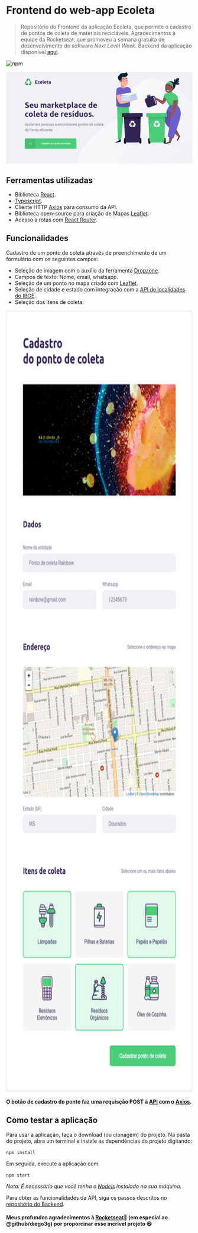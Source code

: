# Frontend do web-app Ecoleta

> Repositório do Frontend da aplicação Ecoleta, que permite o cadastro de pontos de coleta de materiais recicláveis. Agradecimentos à equipe da Rocketseat, 
que promoveu a semana gratuita de desenvolvimento de software *Next Level Week*. Backend da aplicação disponível [aqui](https://github.com/eduardorcury/nlw-backend).

![npm](https://img.shields.io/npm/v/npm?style=flat-square)

![](https://github.com/eduardorcury/nlw-frontend/blob/master/screenshots/Ecoleta%20-%20home.png)

## Ferramentas utilizadas

- Biblioteca [React](https://github.com/facebook/react).
- [Typescript](https://github.com/Microsoft/TypeScript).
- Cliente HTTP [Axios](https://github.com/axios/axios) para consumo da API.
- Biblioteca open-source para criação de Mapas [Leaflet](https://github.com/Leaflet/Leaflet).
- Acesso a rotas com [React Router](https://github.com/ReactTraining/react-router).

## Funcionalidades

Cadastro de um ponto de coleta através de preenchimento de um formulário com os seguintes campos:
- Seleção de imagem com o auxílio da ferramenta [Dropzone](https://github.com/react-dropzone/react-dropzone).
- Campos de texto: Nome, email, whatsapp.
- Seleção de um ponto no mapa criado com [Leaflet](https://github.com/Leaflet/Leaflet).
- Seleção de cidade e estado com integração com a [API de localidades do IBGE](https://servicodados.ibge.gov.br/api/docs/localidades?versao=1).
- Seleção dos itens de coleta.

<p align="center">
  <img width="734" height="2107" src="https://github.com/eduardorcury/nlw-frontend/blob/master/screenshots/Ecoleta%20-%20Cadastro.png">
</p>

**O botão de cadastro do ponto faz uma requisção POST à [API](https://github.com/eduardorcury/nlw-backend) com o [Axios](https://github.com/axios/axios).**

## Como testar a aplicação

Para usar a aplicação, faça o download (ou clonagem) do projeto. Na pasta do projeto, abra um terminal e instale as dependências do projeto digitando:
```
npm install
```
Em seguida, execute a aplicação com:
```
npm start
```
*Nota: É necessário que você tenha o [Nodejs](https://nodejs.org/en/download/) instalado na sua máquina.*

Para obter as funcionalidades da API, siga os passos descritos no [repositório do Backend](https://github.com/eduardorcury/nlw-backend).

#### Meus profundos agradecimentos à [Rocketseat](https://rocketseat.com.br/):rocket: (em especial ao @github/diego3g) por proporcinar esse incrível projeto :laughing:
